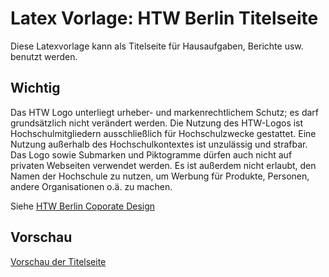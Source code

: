 # Latex Vorlage: HTW Berlin Titelseite
Diese Latexvorlage kann als Titelseite für Hausaufgaben, Berichte usw. benutzt werden.

## Wichtig
Das HTW Logo unterliegt urheber- und markenrechtlichem Schutz; es darf grundsätzlich nicht verändert werden. Die Nutzung des HTW-Logos ist Hochschulmitgliedern ausschließlich für Hochschulzwecke gestattet. Eine Nutzung außerhalb des Hochschulkontextes ist unzulässig und strafbar. Das Logo sowie Submarken und Piktogramme dürfen auch nicht auf privaten Webseiten verwendet werden. Es ist außerdem nicht erlaubt, den Namen der Hochschule zu nutzen, um Werbung für Produkte, Personen, andere Organisationen o.ä. zu machen.

Siehe [HTW Berlin Coporate Design](https://www.htw-berlin.de/einrichtungen/zentrale-referate/presse-und-oeffentlichkeitsarbeit/corporate-design/logo/)

## Vorschau
[Vorschau der Titelseite](https://github.com/MeiSign/htw-titelpage/blob/master/titlepage.pdf)
